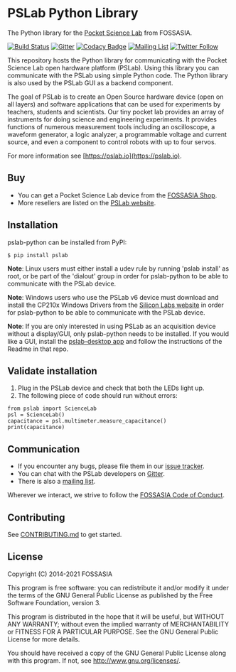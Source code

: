 # PSLab Python Library

The Python library for the [Pocket Science Lab](https://pslab.io) from FOSSASIA.

[![Build Status](https://github.com/fossasia/pslab-python/actions/workflows/workflow.yml/badge.svg)](https://github.com/fossasia/pslab-python/actions/workflows/workflow.yml)
[![Gitter](https://badges.gitter.im/fossasia/pslab.svg)](https://gitter.im/fossasia/pslab?utm_source=badge&utm_medium=badge&utm_campaign=pr-badge)
[![Codacy Badge](https://api.codacy.com/project/badge/Grade/ce4af216571846308f66da4b7f26efc7)](https://www.codacy.com/app/mb/pslab-python?utm_source=github.com&amp;utm_medium=referral&amp;utm_content=fossasia/pslab&amp;utm_campaign=Badge_Grade)
[![Mailing List](https://img.shields.io/badge/Mailing%20List-FOSSASIA-blue.svg)](https://groups.google.com/forum/#!forum/pslab-fossasia)
[![Twitter Follow](https://img.shields.io/twitter/follow/pslabio.svg?style=social&label=Follow&maxAge=2592000?style=flat-square)](https://twitter.com/pslabio)

This repository hosts the Python library for communicating with the Pocket Science Lab open hardware platform (PSLab). Using this library you can communicate with the PSLab using simple Python code. The Python library is also used by the PSLab GUI as a backend component.

The goal of PSLab is to create an Open Source hardware device (open on all layers) and software applications that can be used for experiments by teachers, students and scientists. Our tiny pocket lab provides an array of instruments for doing science and engineering experiments. It provides functions of numerous measurement tools including an oscilloscope, a waveform generator, a logic analyzer, a programmable voltage and current source, and even a component to control robots with up to four servos.

For more information see [https://pslab.io](https://pslab.io).

## Buy

* You can get a Pocket Science Lab device from the [FOSSASIA Shop](https://fossasia.com).
* More resellers are listed on the [PSLab website](https://pslab.io/shop/).

## Installation

pslab-python can be installed from PyPI:

	$ pip install pslab

**Note**: Linux users must either install a udev rule by running 'pslab install' as root, or be part of the 'dialout' group in order for pslab-python to be able to communicate with the PSLab device.

**Note**: Windows users who use the PSLab v6 device must download and install the CP210x Windows Drivers from the [Silicon Labs website](https://www.silabs.com/developers/usb-to-uart-bridge-vcp-drivers?tab=downloads) in order for pslab-python to be able to communicate with the PSLab device.

**Note**: If you are only interested in using PSLab as an acquisition device without a display/GUI, only pslab-python needs to be installed. If you would like a GUI, install the [pslab-desktop app](https://github.com/fossasia/pslab-desktop) and follow the instructions of the Readme in that repo.


## Validate installation

1. Plug in the PSLab device and check that both the LEDs light up.
2. The following piece of code should run without errors:
```
from pslab import ScienceLab
psl = ScienceLab()
capacitance = psl.multimeter.measure_capacitance()
print(capacitance)
```

## Communication

* If you encounter any bugs, please file them in our [issue tracker](https://github.com/fossasia/pslab-python/issues).
* You can chat with the PSLab developers on [Gitter](https://gitter.im/fossasia/pslab).
* There is also a [mailing list](https://groups.google.com/forum/#!forum/pslab-fossasia).

Wherever we interact, we strive to follow the [FOSSASIA Code of Conduct](https://fossasia.org/coc/).

## Contributing

See [CONTRIBUTING.md](https://github.com/fossasia/pslab-python/blob/development/CONTRIBUTING.md) to get started.

## License

Copyright (C) 2014-2021 FOSSASIA

This program is free software: you can redistribute it and/or modify it under the terms of the GNU General Public License as published by the Free Software Foundation, version 3.

This program is distributed in the hope that it will be useful, but WITHOUT ANY WARRANTY; without even the implied warranty of MERCHANTABILITY or FITNESS FOR A PARTICULAR PURPOSE.  See the GNU General Public License for more details.

You should have received a copy of the GNU General Public License along with this program.  If not, see <http://www.gnu.org/licenses/>.
